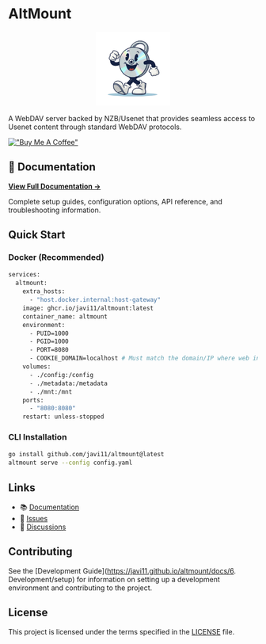 # AltMount

<p align="center">
  <img src="./docs/static/img/logo.png" alt="AltMount Logo" width="150" height="150" />
</p>

A WebDAV server backed by NZB/Usenet that provides seamless access to Usenet content through standard WebDAV protocols.

[!["Buy Me A Coffee"](https://www.buymeacoffee.com/assets/img/custom_images/orange_img.png)](https://www.buymeacoffee.com/qbt52hh7sjd)

## 📖 Documentation

**[View Full Documentation →](https://javi11.github.io/altmount/)**

Complete setup guides, configuration options, API reference, and troubleshooting information.

## Quick Start

### Docker (Recommended)

```bash
services:
  altmount:
    extra_hosts:
      - "host.docker.internal:host-gateway"
    image: ghcr.io/javi11/altmount:latest
    container_name: altmount
    environment:
      - PUID=1000
      - PGID=1000
      - PORT=8080
      - COOKIE_DOMAIN=localhost # Must match the domain/IP where web interface is accessed
    volumes:
      - ./config:/config
      - ./metadata:/metadata
      - ./mnt:/mnt
    ports:
      - "8080:8080"
    restart: unless-stopped
```

### CLI Installation

```bash
go install github.com/javi11/altmount@latest
altmount serve --config config.yaml
```

## Links

- 📚 [Documentation](https://altmount.kipsilabs.top)
- 🐛 [Issues](https://github.com/javi11/altmount/issues)
- 💬 [Discussions](https://github.com/javi11/altmount/discussions)

## Contributing

See the [Development Guide](https://javi11.github.io/altmount/docs/6. Development/setup) for information on setting up a development environment and contributing to the project.

## License

This project is licensed under the terms specified in the [LICENSE](LICENSE) file.

